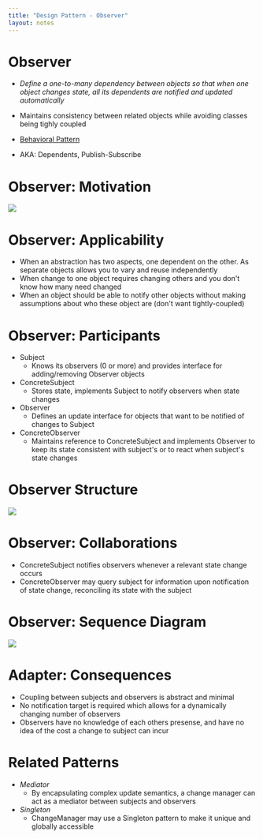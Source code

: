 ```yaml
---
title: "Design Pattern - Observer"
layout: notes
---
```


[behavioral]: https://mdecker.net/notes/software-architecture/design-patterns/intro.html#/24

[motivation]: /images/architecture/MVC.png

# Observer
* *Define a one-to-many dependency between objects so that when one object changes state, all its dependents are notified and updated automatically*
* Maintains consistency between related objects while avoiding classes being tighly coupled

* [Behavioral Pattern][behavioral]
* AKA: Dependents, Publish-Subscribe

# Observer: Motivation
![][motivation]

# Observer: Applicability
* When an abstraction has two aspects, one dependent on the other. As separate objects allows you to vary and reuse independently
* When change to one object requires changing others and you don't know how many need changed
* When an object should be able to notify other objects without making assumptions about who these object are (don't want tightly-coupled)

# Observer: Participants
* Subject
	* Knows its observers (0 or more) and provides interface for adding/removing Observer objects
* ConcreteSubject
	* Stores state, implements Subject to notify observers when state changes
* Observer
	* Defines an update interface for objects that want to be notified of changes to Subject
* ConcreteObserver
	*  Maintains reference to ConcreteSubject and implements Observer to keep its state consistent with subject's or to react when subject's state changes

# Observer Structure
![](https://learning.oreilly.com/api/v2/epubs/urn:orm:book:0201633612/files/graphics/pg294fig01.jpg)

# Observer: Collaborations
* ConcreteSubject notifies observers whenever a relevant state change occurs
* ConcreteObserver may query subject for information upon notification of state change, reconciling its state with the subject

# Observer: Sequence Diagram

![](https://learning.oreilly.com/api/v2/epubs/urn:orm:book:0201633612/files/graphics/pg295fig01.jpg)

# Adapter: Consequences
* Coupling between subjects and observers is abstract and minimal
* No notification target is required which allows for a dynamically changing number of observers
* Observers have no knowledge of each others presense, and have no idea of the cost a change to subject can incur

# Related Patterns
* *Mediator*
	* By encapsulating complex update semantics, a change manager can act as a mediator between subjects and observers
* *Singleton*
	* ChangeManager may use a Singleton pattern to make it unique and globally accessible
